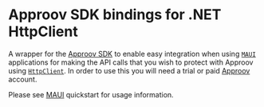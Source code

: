 # Approov SDK bindings for .NET HttpClient


A wrapper for the [Approov SDK](https://approov.io) to enable easy integration when using [`MAUI`](https://dotnet.microsoft.com/en-us/apps/maui) applications for making the API calls that you wish to protect with Approov using [`HttpClient`](https://learn.microsoft.com/en-us/dotnet/fundamentals/networking/http/httpclient). In order to use this you will need a trial or paid [Approov](https://www.approov.io) account.

Please see [MAUI](https://github.com/approov/quickstart-maui-httpclient) quickstart for usage information.